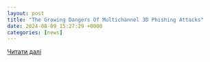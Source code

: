 ```yaml
---
layout: post
title: "The Growing Dangers Of Multichannel 3D Phishing Attacks"
date: 2024-08-09 15:27:29 +0000
categories: [news]
---
```


[Читати далі](https://www.forbes.com/sites/forbestechcouncil/2024/08/09/the-growing-dangers-of-multichannel-3d-phishing-attacks/)
